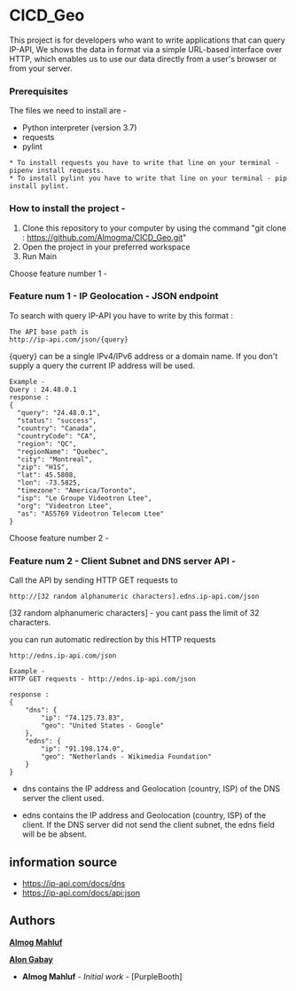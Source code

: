 # CICD_Geo

This project is for developers who want to write applications that can query IP-API,
We shows the data in format via a simple URL-based interface over HTTP, which enables us to use our data directly from a user's browser or from your server.

### Prerequisites

The files we need to install are -
* Python interpreter (version 3.7)
* requests
* pylint

```
* To install requests you have to write that line on your terminal - pipenv install requests.
* To install pylint you have to write that line on your terminal - pip install pylint.
```
### How to install the project - 
1. Clone this repository to your computer by using the command "git clone : https://github.com/Almogma/CICD_Geo.git" 
2. Open the project in your preferred workspace
3. Run Main

Choose feature number 1 -

### Feature num 1 - IP Geolocation - JSON endpoint 

To search with query IP-API you have to write by this format : 
```
The API base path is
http://ip-api.com/json/{query}
```
{query} can be a single IPv4/IPv6 address or a domain name. If you don't supply a query the current IP address will be used.


```
Example - 
Query : 24.48.0.1
response : 
{
  "query": "24.48.0.1",
  "status": "success",
  "country": "Canada",
  "countryCode": "CA",
  "region": "QC",
  "regionName": "Quebec",
  "city": "Montreal",
  "zip": "H1S",
  "lat": 45.5808,
  "lon": -73.5825,
  "timezone": "America/Toronto",
  "isp": "Le Groupe Videotron Ltee",
  "org": "Videotron Ltee",
  "as": "AS5769 Videotron Telecom Ltee"
}
```

Choose feature number 2 -

### Feature num 2 - Client Subnet and DNS server API -  

Call the API by sending HTTP GET requests to
```
http://[32 random alphanumeric characters].edns.ip-api.com/json
```
[32 random alphanumeric characters] - you cant pass the limit of 32 characters.

you can run automatic redirection by this HTTP requests 

```
http://edns.ip-api.com/json
```

```
Example - 
HTTP GET requests - http://edns.ip-api.com/json

response : 
{
    "dns": {
        "ip": "74.125.73.83",
        "geo": "United States - Google"
    },
    "edns": {
        "ip": "91.198.174.0",
        "geo": "Netherlands - Wikimedia Foundation"
    }
}
```

* dns contains the IP address and Geolocation (country, ISP) of the DNS server the client used.

* edns contains the IP address and Geolocation (country, ISP) of the client. If the DNS server did not send the client subnet, the edns field will be be absent.

## information source

* https://ip-api.com/docs/dns
* https://ip-api.com/docs/api:json

## Authors

**[Almog Mahluf](https://github.com/Almogma)** 

**[Alon Gabay](https://github.com/AlonGabbay)** 

* **Almog Mahluf** - *Initial work* - [PurpleBooth]
